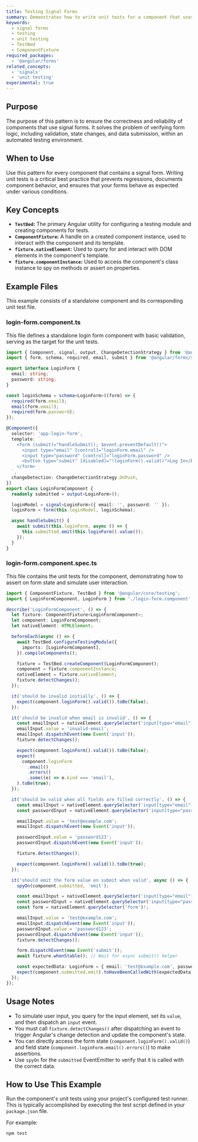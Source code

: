 ```yaml
---
title: Testing Signal Forms
summary: Demonstrates how to write unit tests for a component that uses a signal form, including how to interact with fields and assert on validity and submission.
keywords:
  - signal forms
  - testing
  - unit testing
  - TestBed
  - ComponentFixture
required_packages:
  - '@angular/forms'
related_concepts:
  - 'signals'
  - 'unit testing'
experimental: true
---
```


## Purpose

The purpose of this pattern is to ensure the correctness and reliability of components that use signal forms. It solves the problem of verifying form logic, including validation, state changes, and data submission, within an automated testing environment.

## When to Use

Use this pattern for every component that contains a signal form. Writing unit tests is a critical best practice that prevents regressions, documents component behavior, and ensures that your forms behave as expected under various conditions.

## Key Concepts

- **`TestBed`:** The primary Angular utility for configuring a testing module and creating components for tests.
- **`ComponentFixture`:** A handle on a created component instance, used to interact with the component and its template.
- **`fixture.nativeElement`:** Used to query for and interact with DOM elements in the component's template.
- **`fixture.componentInstance`:** Used to access the component's class instance to spy on methods or assert on properties.

## Example Files

This example consists of a standalone component and its corresponding unit test file.

### login-form.component.ts

This file defines a standalone login form component with basic validation, serving as the target for the unit tests.

```typescript
import { Component, signal, output, ChangeDetectionStrategy } from '@angular/core';
import { form, schema, required, email, submit } from '@angular/forms/signals';

export interface LoginForm {
  email: string;
  password: string;
}

const loginSchema = schema<LoginForm>((form) => {
  required(form.email);
  email(form.email);
  required(form.password);
});

@Component({
  selector: 'app-login-form',
  template: `
    <form (submit)="handleSubmit(); $event.preventDefault()">
      <input type="email" [control]="loginForm.email" />
      <input type="password" [control]="loginForm.password" />
      <button type="submit" [disabled]="!loginForm().valid()">Log In</button>
    </form>
  `,
  changeDetection: ChangeDetectionStrategy.OnPush,
})
export class LoginFormComponent {
  readonly submitted = output<LoginForm>();

  loginModel = signal<LoginForm>({ email: '', password: '' });
  loginForm = form(this.loginModel, loginSchema);

  async handleSubmit() {
    await submit(this.loginForm, async () => {
      this.submitted.emit(this.loginForm().value());
    });
  }
}
```

### login-form.component.spec.ts

This file contains the unit tests for the component, demonstrating how to assert on form state and simulate user interaction.

```typescript
import { ComponentFixture, TestBed } from '@angular/core/testing';
import { LoginFormComponent, LoginForm } from './login-form.component';

describe('LoginFormComponent', () => {
  let fixture: ComponentFixture<LoginFormComponent>;
  let component: LoginFormComponent;
  let nativeElement: HTMLElement;

  beforeEach(async () => {
    await TestBed.configureTestingModule({
      imports: [LoginFormComponent],
    }).compileComponents();

    fixture = TestBed.createComponent(LoginFormComponent);
    component = fixture.componentInstance;
    nativeElement = fixture.nativeElement;
    fixture.detectChanges();
  });

  it('should be invalid initially', () => {
    expect(component.loginForm().valid()).toBe(false);
  });

  it('should be invalid when email is invalid', () => {
    const emailInput = nativeElement.querySelector('input[type="email"]')!;
    emailInput.value = 'invalid-email';
    emailInput.dispatchEvent(new Event('input'));
    fixture.detectChanges();

    expect(component.loginForm().valid()).toBe(false);
    expect(
      component.loginForm
        .email()
        .errors()
        .some((e) => e.kind === 'email'),
    ).toBe(true);
  });

  it('should be valid when all fields are filled correctly', () => {
    const emailInput = nativeElement.querySelector('input[type="email"]')!;
    const passwordInput = nativeElement.querySelector('input[type="password"]')!;

    emailInput.value = 'test@example.com';
    emailInput.dispatchEvent(new Event('input'));

    passwordInput.value = 'password123';
    passwordInput.dispatchEvent(new Event('input'));

    fixture.detectChanges();

    expect(component.loginForm().valid()).toBe(true);
  });

  it('should emit the form value on submit when valid', async () => {
    spyOn(component.submitted, 'emit');

    const emailInput = nativeElement.querySelector('input[type="email"]')!;
    const passwordInput = nativeElement.querySelector('input[type="password"]')!;
    const form = nativeElement.querySelector('form')!;

    emailInput.value = 'test@example.com';
    emailInput.dispatchEvent(new Event('input'));
    passwordInput.value = 'password123';
    passwordInput.dispatchEvent(new Event('input'));
    fixture.detectChanges();

    form.dispatchEvent(new Event('submit'));
    await fixture.whenStable(); // Wait for async submit() helper

    const expectedData: LoginForm = { email: 'test@example.com', password: 'password123' };
    expect(component.submitted.emit).toHaveBeenCalledWith(expectedData);
  });
});
```

## Usage Notes

- To simulate user input, you query for the input element, set its `value`, and then dispatch an `input` event.
- You must call `fixture.detectChanges()` after dispatching an event to trigger Angular's change detection and update the component's state.
- You can directly access the form state (`component.loginForm().valid()`) and field state (`component.loginForm.email().errors()`) to make assertions.
- Use `spyOn` for the `submitted` EventEmitter to verify that it is called with the correct data.

## How to Use This Example

Run the component's unit tests using your project's configured test runner. This is typically accomplished by executing the test script defined in your `package.json` file.

For example:

```bash
npm test
```
